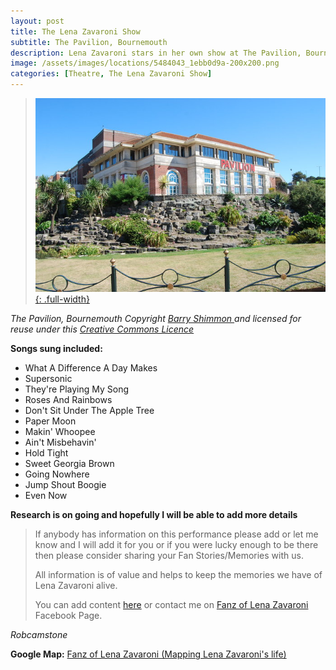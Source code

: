 ```yaml
---
layout: post
title: The Lena Zavaroni Show
subtitle: The Pavilion, Bournemouth
description: Lena Zavaroni stars in her own show at The Pavilion, Bournemouth.
image: /assets/images/locations/5484043_1ebb0d9a-200x200.png
categories: [Theatre, The Lena Zavaroni Show]
---
```


> [![](/assets/images/locations/geograph-5270508-by-barry-shimmon.jpg){: .full-width}](https://www.geograph.org.uk/photo/5270508)

<cite>The Pavilion, Bournemouth Copyright [Barry Shimmon ](https://www.geograph.org.uk/profile/20970) and licensed for reuse under this [Creative Commons Licence](http://creativecommons.org/licenses/by-sa/2.0/)</cite>

**Songs sung included:**
* What A Difference A Day Makes
* Supersonic
* They're Playing My Song
* Roses And Rainbows
* Don't Sit Under The Apple Tree
* Paper Moon
* Makin' Whoopee
* Ain't Misbehavin'
* Hold Tight
* Sweet Georgia Brown
* Going Nowhere
* Jump Shout Boogie
* Even Now

**Research is on going and hopefully I will be able to add more details**
> If anybody has information on this performance please add or let me know and I will add it for you or if you were lucky enough to be there then please consider sharing your Fan Stories/Memories with us.
>
> All information is of value and helps to keep the memories we have of Lena Zavaroni alive.
>
> You can add content [here](https://github.com/FanzOfLenaZavaroni/fanzoflenazavaroni.github.io) or contact me on [Fanz of Lena Zavaroni](https://www.facebook.com/fanzoflenazavaroni) Facebook Page.

<cite>Robcamstone</cite>

**Google Map:**
<span class="post-categories">[Fanz of Lena Zavaroni (Mapping Lena Zavaroni's life)](https://www.google.com/maps/d/u/0/viewer?mid=1D1D0ERV_FQMNb9XZzJ-J3yUlK8aI4vhI&hl=en&ll=50.71774129999999%2C-1.8749904000000015&z=19)</span>
